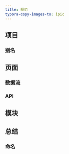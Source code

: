 ```yaml
---
title: 规范
typora-copy-images-to: ipic
---
```


## 项目

### 别名

## 页面

### 数据流

### API



## 模块



## 总结

### 命名